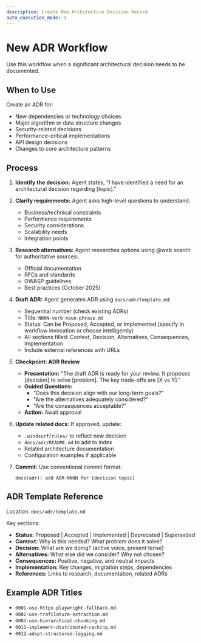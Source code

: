 ```yaml
---
description: Create New Architecture Decision Record
auto_execution_mode: 3
---
```


# New ADR Workflow

Use this workflow when a significant architectural decision needs to be documented.

## When to Use

Create an ADR for:

- New dependencies or technology choices
- Major algorithm or data structure changes
- Security-related decisions
- Performance-critical implementations
- API design decisions
- Changes to core architecture patterns

## Process

1. **Identify the decision:** Agent states, "I have identified a need for an architectural decision regarding [topic]."

2. **Clarify requirements:** Agent asks high-level questions to understand:
   - Business/technical constraints
   - Performance requirements
   - Security considerations
   - Scalability needs
   - Integration points

3. **Research alternatives:** Agent researches options using @web search for authoritative sources:
   - Official documentation
   - RFCs and standards
   - OWASP guidelines
   - Best practices (October 2025)

4. **Draft ADR:** Agent generates ADR using `docs/adr/template.md`:
   - Sequential number (check existing ADRs)
   - Title: `NNNN-verb-noun-phrase.md`
   - Status: Can be Proposed, Accepted, or Implemented (specify in workflow invocation or choose intelligently)
   - All sections filled: Context, Decision, Alternatives, Consequences, Implementation
   - Include external references with URLs

5. **Checkpoint: ADR Review**
   - **Presentation:** "The draft ADR is ready for your review. It proposes [decision] to solve [problem]. The key trade-offs are [X vs Y]."
   - **Guided Questions:**
     - "Does this decision align with our long-term goals?"
     - "Are the alternatives adequately considered?"
     - "Are the consequences acceptable?"
   - **Action:** Await approval

6. **Update related docs:** If approved, update:
   - `.windsurf/rules/` to reflect new decision
   - `docs/adr/README.md` to add to index
   - Related architecture documentation
   - Configuration examples if applicable

7. **Commit:** Use conventional commit format:

   ```
   docs(adr): add ADR-NNNN for [decision topic]
   ```

## ADR Template Reference

Location: `docs/adr/template.md`

Key sections:

- **Status:** Proposed | Accepted | Implemented | Deprecated | Superseded
- **Context:** Why is this needed? What problem does it solve?
- **Decision:** What are we doing? (active voice, present tense)
- **Alternatives:** What else did we consider? Why not chosen?
- **Consequences:** Positive, negative, and neutral impacts
- **Implementation:** Key changes, migration steps, dependencies
- **References:** Links to research, documentation, related ADRs

## Example ADR Titles

- `0001-use-httpx-playwright-fallback.md`
- `0002-use-trafilatura-extraction.md`
- `0003-use-hierarchical-chunking.md`
- `0011-implement-distributed-caching.md`
- `0012-adopt-structured-logging.md`
